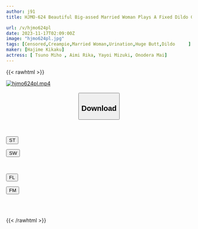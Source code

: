 ```yaml
---
author: j91
title: HJMO-624 Beautiful Big-assed Married Woman Plays A Fixed Dildo Guessing Game. If You Get It Right, You Will Receive A Prize Of 1 Million Yen! If You Take It Off, You Can Have A Big Cock On The Spot! The Wife, Who Has Just Finished Cumming With A Dildo, Is Fucked With A Penis Bigger Than Her Husband's Sensitive Pussy And Can't Refuse To Cum Inside Her! ? Vol.7

url: /v/hjmo624pl
date: 2023-11-17T02:09:00Z
image: "hjmo624pl.jpg"
tags: [Censored,Creampie,Married Woman,Urination,Huge Butt,Dildo	 ]
maker: [Hajime Kikaku]
actress: [ Tsuno Miho , Aimi Rika, Yayoi Mizuki, Onodera Mai]
---
```



{{< rawhtml >}}

<div class="video" data-videoid="WZY68kaOrmTQyJ">
    <a href="javascript:;">
        <img src="/v/hjmo624pl/hjmo624pl.jpg" width="WIDTH" height="HEIGHT" alt="hjmo624pl.mp4" loading="lazy">
    </a>
</div>

<script type="text/javascript" src="https://j91.asia/asset/on-demand-st.js"></script>

<br>
  <link rel="stylesheet" href="https://j91.asia/asset/bs5.css">
  
  <center>
  <button class="btn btn-primary" type="button" data-bs-toggle="collapse" data-bs-target=".multi-collapse" aria-expanded="false" aria-controls="multiCollapseExample1 multiCollapseExample2"><h2>Download</h2></button></center>
</p>
<div class="row">
  <div class="col">
    <div class="collapse multi-collapse" id="multiCollapseExample1">
      <div class="card card-body">
	      	      <br>
<div class="buttons">  
<p><a href="https://streamtape.to/v/WZY68kaOrmTQyJ" target="_blank"><button class="btn-hover color-3"><i class="fa fa-download"></i> ST</button></a></p>
<p><a href="https://sfastwish.com/voxn7h6339il" target="_blank"><button class="btn-hover color-2"><i class="fa fa-download"></i> SW</button></a></p></div>
    </div>
  </div>
</div>
  <div class="col">
    <div class="collapse multi-collapse" id="multiCollapseExample2">
      <div class="card card-body">
	      <br>
<div class="buttons">
<p><a href="javascript:;" target="_blank"><button class="btn-hover color-9"><i class="fa fa-download"></i> FL</button></a></p>
<p><a href="javascript:;" target="_blank"><button class="btn-hover color-8"><i class="fa fa-download"></i> FM</button></a></p></div>
<br><br>
      </div>
    </div>
  </div>
</div>

{{< /rawhtml >}}
